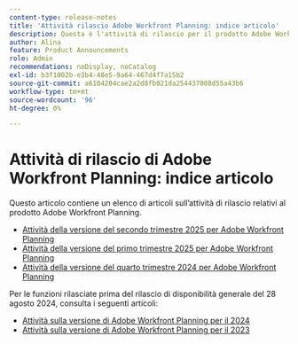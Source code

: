 ```yaml
---
content-type: release-notes
title: 'Attività rilascio Adobe Workfront Planning: indice articolo'
description: Questa è l'attività di rilascio per il prodotto Adobe Workfront Planning.
author: Alina
feature: Product Announcements
role: Admin
recommendations: noDisplay, noCatalog
exl-id: b3f1002b-e3b4-48e5-9a64-467d4f7a15b2
source-git-commit: a6104204cae2a2d8fb021da254437008d55a43b6
workflow-type: tm+mt
source-wordcount: '96'
ht-degree: 0%

---
```


# Attività di rilascio di Adobe Workfront Planning: indice articolo

Questo articolo contiene un elenco di articoli sull’attività di rilascio relativi al prodotto Adobe Workfront Planning.

* [Attività della versione del secondo trimestre 2025 per Adobe Workfront Planning](/help/quicksilver/product-announcements/product-releases/planning-release-activity/planning-release-activity-25-q2.md)
* [Attività della versione del primo trimestre 2025 per Adobe Workfront Planning](/help/quicksilver/product-announcements/product-releases/planning-release-activity/planning-release-activity-25-q1.md)
* [Attività della versione del quarto trimestre 2024 per Adobe Workfront Planning](/help/quicksilver/product-announcements/product-releases/planning-release-activity/planning-release-activity-24-q4.md)

<!-- remove this after 25.1 and consider removing the pages too-->

Per le funzioni rilasciate prima del rilascio di disponibilità generale del 28 agosto 2024, consulta i seguenti articoli:

* [Attività sulla versione di Adobe Workfront Planning per il 2024](/help/quicksilver/planning/general/release-activity.md)
* [Attività sulla versione di Adobe Workfront Planning per il 2023](/help/quicksilver/planning/general/release-activity-archives-2023.md)
